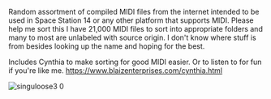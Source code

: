 Random assortment of compiled MIDI files from the internet intended to be used in Space Station 14 or any other platform that supports MIDI. 
Please help me sort this I have 21,000 MIDI files to sort into appropriate folders and many to most are unlabeled with source origin. I don't know where stuff is from besides looking up the name and hoping for the best.

Includes Cynthia to make sorting for good MIDI easier. Or to listen to for fun if you're like me. https://www.blaizenterprises.com/cynthia.html

![singuloose3 0](https://github.com/user-attachments/assets/5eaf4350-c7f9-4cb9-8f9f-981e647a7dd2)
